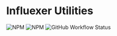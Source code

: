 # Influexer Utilities

![NPM](https://img.shields.io/npm/l/@influexer/utils)
![NPM](https://img.shields.io/npm/v/@influexer/utils)
![GitHub Workflow Status](https://github.com/influexer/infx-utils/actions/workflows/infx-utils.yml/badge.svg?branch=main)
